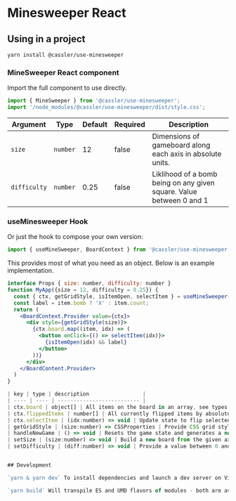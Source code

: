 # Minesweeper React

## Using in a project

`yarn install @cassler/use-minesweeper`

### MineSweeper React component

Import the full component to use directly.

```jsx
import { MineSweeper } from '@cassler/use-minesweeper';
import '/node_modules/@cassler/use-minesweeper/dist/style.css';
```

| Argument | Type | Default | Required | Description |
| -------- | ----- | ----- | ------- | --------- |
| `size`      | `number` | 12 | false | Dimensions of gameboard along each axis in absolute units. |
| `difficulty` | `number` | 0.25 | false | Liklihood of a bomb being on any given square. Value between 0 and 1 |

### useMinesweeper Hook

Or just the hook to compose your own version:

```jsx
import { useMineSweeper, BoardContext } from '@cassler/use-minesweeper'
```

This provides most of what you need as an object. Below is an example implementation.

```jsx
interface Props { size: number, difficulty: number }
function MyApp({size = 12, difficulty = 0.25}) {
  const { ctx, getGridStyle, isItemOpen, selectItem } = useMineSweeper(size, difficulty)
  const label = item.bomb ? 'X' : item.count;
  return (
    <BoardContext.Provider value={ctx}>
      <div style={getGridStyle(size)}>
        {ctx.board.map((item, idx) => (
          <button onClick={() => selectItem(idx)}>
            {isItemOpen(idx) && label}
          </button>
        ))}
      </div>
    </BoardContent.Provider>
  )
}

| key | type | description                 |
| ---- | ---- | -------------------------- |
| ctx.board | object[] | All items on the board in an array, see types for details |
| ctx.flippedItems | number[] | All currently flipped items by absolute index. |
| ctx.selectItem | (idx:number) => void | Update state to flip selected index |
| getGridStyle | (size:number) => CSSProperties | Provide CSS grid styles to apply to board container. |
| handleNewGame | () => void | Resets the game state and generates a new board. |
| setSize | (size:number) => void | Build a new board from the given axis length |
| setDifficulty | (diff:number) => void | Provide a value between 0 and 1 to build a new board with the given difficulty factor. |


## Development

`yarn & yarn dev` To install dependencies and launch a dev server on Vite.

`yarn build` Will transpile ES and UMD flavors of modules - both are available for consumption. Notably, [UMD modules](https://github.com/umdjs/umd) which are capable of working everywhere, be it in the client, on the server or elsewhere. This includes compatability with `require` and `import` syntaxes with special-casing to handle CommonJS compatability.
